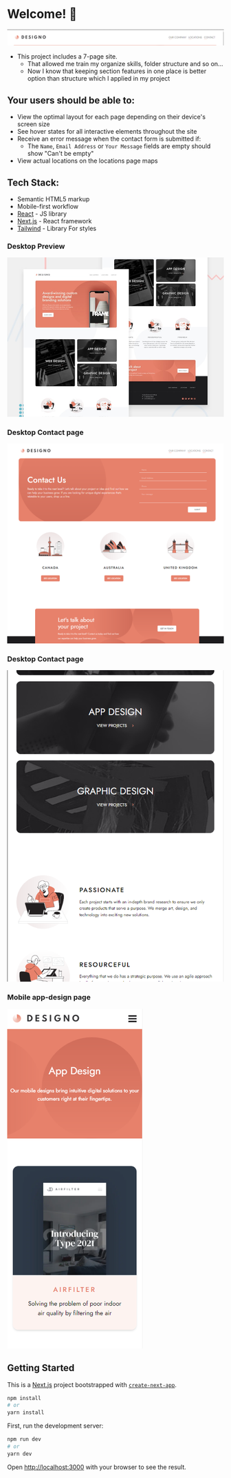 # Welcome! 👋

![Desktop Contact page](./public/banner.png)
- This project includes a 7-page site. 
  - That allowed me train my organize skills, folder structure and so on...
  - Now I know that keeping section features in one place is better option than structure which I applied in my project


## Your users should be able to:
- View the optimal layout for each page depending on their device's screen size
- See hover states for all interactive elements throughout the site
- Receive an error message when the contact form is submitted if:
  - The `Name`, `Email Address` or `Your Message` fields are empty should show "Can't be empty"
- View actual locations on the locations page maps 


## Tech Stack:


- Semantic HTML5 markup
- Mobile-first workflow
- [React](https://reactjs.org/) - JS library
- [Next.js](https://nextjs.org/) - React framework
- [Tailwind](https://tailwindcss.com/) - Library For styles

### Desktop Preview
![Desktop Contact page](./public/preview.jpg)
### Desktop Contact page
![Desktop Contact page](./public/Contact-page.png)
### Desktop Contact page
![Tablet Home page](./public/Home-tablet.png)
### Mobile app-design page
![Mobile Home page](./public/AppDesign-page.png)




## Getting Started

This is a [Next.js](https://nextjs.org/) project bootstrapped with [`create-next-app`](https://github.com/vercel/next.js/tree/canary/packages/create-next-app).

```bash
npm install
# or
yarn install
```

First, run the development server:

```bash
npm run dev
# or
yarn dev
```

Open [http://localhost:3000](http://localhost:3000) with your browser to see the result.

